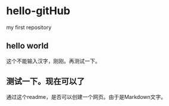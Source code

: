 # hello-gitHub
my first repository

## hello world 
这个不能输入汉字，刚刚。再测试一下。

## 测试一下。现在可以了

通过这个readme，是否可以创建一个网页。由于是Markdown文字。


